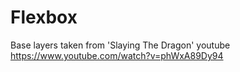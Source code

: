 # Flexbox

Base layers taken from 'Slaying The Dragon' youtube
https://www.youtube.com/watch?v=phWxA89Dy94

<!-- In Prog -->
